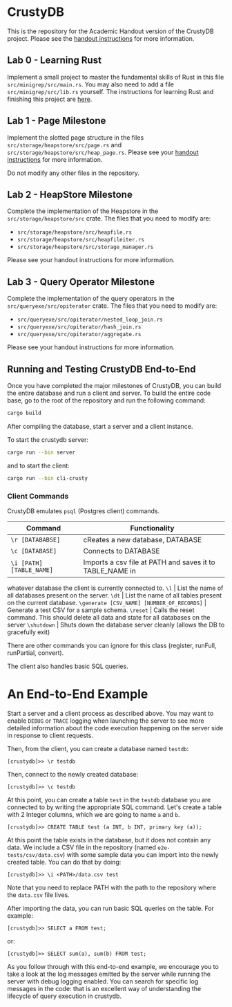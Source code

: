 # CrustyDB

This is the repository for the Academic Handout version of the CrustyDB project.
Please see the [handout instructions](docs/) for more information.

## Lab 0 - Learning Rust

Implement a small project to master the fundamental skills of Rust in this file `src/minigrep/src/main.rs`. You may also need to add a file `src/minigrep/src/lib.rs` yourself. The instructions for learning Rust and finishing this project are [here](src/minigrep/README.md). 

## Lab 1 - Page Milestone

Implement the slotted page structure in the files `src/storage/heapstore/src/page.rs` 
and `src/storage/heapstore/src/heap_page.rs`. 
Please see your [handout instructions](doc/lab1-heappage.md) for more information.

Do not modify any other files in the repository.

## Lab 2 - HeapStore Milestone
Complete the implementation of the Heapstore in the `src/storage/heapstore/src`
crate. The files that you need to modify are:

- `src/storage/heapstore/src/heapfile.rs`
- `src/storage/heapstore/src/heapfileiter.rs`
- `src/storage/heapstore/src/storage_manager.rs`

Please see your handout instructions for more information.

## Lab 3 - Query Operator Milestone
Complete the implementation of the query operators in the `src/queryexe/src/opiterator`
crate. The files that you need to modify are:

- `src/queryexe/src/opiterator/nested_loop_join.rs`
- `src/queryexe/src/opiterator/hash_join.rs`
- `src/queryexe/src/opiterator/aggregate.rs`

Please see your handout instructions for more information.

## Running and Testing CrustyDB End-to-End

Once you have completed the major milestones of CrustyDB, you can build the
entire database and run a client and server. To build the entire code base, go
to the root of the repository and run the following command:

```bash
cargo build
```

After compiling the database, start a server and a client instance.

To start the crustydb server:

```bash
cargo run --bin server
```

and to start the client:

```bash
cargo run --bin cli-crusty
```

### Client Commands

CrustyDB emulates `psql` (Postgres client) commands.

Command | Functionality
---------|--------------
`\r [DATABABSE]` | cReates a new database, DATABASE
`\c [DATABASE]` | Connects to DATABASE
`\i [PATH] [TABLE_NAME]` | Imports a csv file at PATH and saves it to TABLE_NAME in 
whatever database the client is currently connected to.
`\l` | List the name of all databases present on the server.
`\dt` | List the name of all tables present on the current database.
`\generate [CSV_NAME] [NUMBER_OF_RECORDS]` | Generate a test CSV for a sample schema.
`\reset` | Calls the reset command. This should delete all data and state for all databases on the server
`\shutdown` |  Shuts down the database server cleanly (allows the DB to gracefully exit)

There are other commands you can ignore for this class (register, runFull, runPartial, convert).

The client also handles basic SQL queries.

# An End-to-End Example

Start a server and a client process as described above. You may want to 
enable `DEBUG` or `TRACE` logging when launching the server to see more detailed
information about the code execution happening on the server side in 
response to client requests.

Then, from the client, you can create a database named `testdb`:

```
[crustydb]>> \r testdb 
```

Then, connect to the newly created database:

```
[crustydb]>> \c testdb
```

At this point, you can create a table `test` in the `testdb` database you are
connected to by writing the appropriate SQL command. Let's create a table with 2
Integer columns, which we are going to name `a` and `b`.

```
[crustydb]>> CREATE TABLE test (a INT, b INT, primary key (a));
```

At this point the table exists in the database, but it does not contain any
data. We include a CSV file in the repository (named `e2e-tests/csv/data.csv`)
with some sample data you can import into the newly created table. You can do
that by doing:

```
[crustydb]>> \i <PATH>/data.csv test
```

Note that you need to replace PATH with the path to the repository where the
`data.csv` file lives.

After importing the data, you can run basic SQL queries on the table. For
example:

```
[crustydb]>> SELECT a FROM test;
```

or:

```
[crustydb]>> SELECT sum(a), sum(b) FROM test;
```

As you follow through with this end-to-end example, we encourage you to take a
look at the log messages emitted by the server while running the server with
debug logging enabled. You can search for specific log messages in the code: that is an excellent way of understanding the lifecycle of query execution in crustydb.

